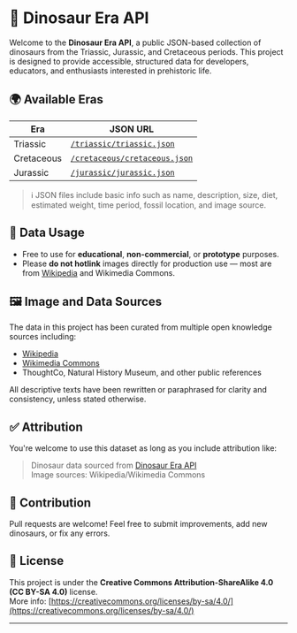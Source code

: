 # 🦖 Dinosaur Era API

Welcome to the **Dinosaur Era API**, a public JSON-based collection of dinosaurs from the Triassic, Jurassic, and Cretaceous periods. This project is designed to provide accessible, structured data for developers, educators, and enthusiasts interested in prehistoric life.

## 🌍 Available Eras

| Era         | JSON URL                                                                                            |
|-------------|-----------------------------------------------------------------------------------------------------|
| Triassic    | [`/triassic/triassic.json`](https://dhikav0.github.io/dino-API/triassic/triassic_dino.json)         |
| Cretaceous  | [`/cretaceous/cretaceous.json`](https://dhikav0.github.io/dino-API/cretaceous/cretaceous_dino.json) |
| Jurassic    | [`/jurassic/jurassic.json`](https://dhikav0.github.io/dino-API/jurassic/jurassic_dino.json)         |
> ℹ️ JSON files include basic info such as name, description, size, diet, estimated weight, time period, fossil location, and image source.

## 🧠 Data Usage

- Free to use for **educational**, **non-commercial**, or **prototype** purposes.
- Please **do not hotlink** images directly for production use — most are from [Wikipedia](https://en.wikipedia.org) and Wikimedia Commons.

## 🖼️ Image and Data Sources

The data in this project has been curated from multiple open knowledge sources including:

- [Wikipedia](https://www.wikipedia.org/)
- [Wikimedia Commons](https://commons.wikimedia.org/)
- ThoughtCo, Natural History Museum, and other public references

All descriptive texts have been rewritten or paraphrased for clarity and consistency, unless stated otherwise.

## ✅ Attribution

You're welcome to use this dataset as long as you include attribution like:

> Dinosaur data sourced from [Dinosaur Era API](https://github.com/DhikaV0/dino-API)  
> Image sources: Wikipedia/Wikimedia Commons

## 🚀 Contribution

Pull requests are welcome! Feel free to submit improvements, add new dinosaurs, or fix any errors.

## 📄 License

This project is under the **Creative Commons Attribution-ShareAlike 4.0 (CC BY-SA 4.0)** license.  
More info: [https://creativecommons.org/licenses/by-sa/4.0/](https://creativecommons.org/licenses/by-sa/4.0/)

---
